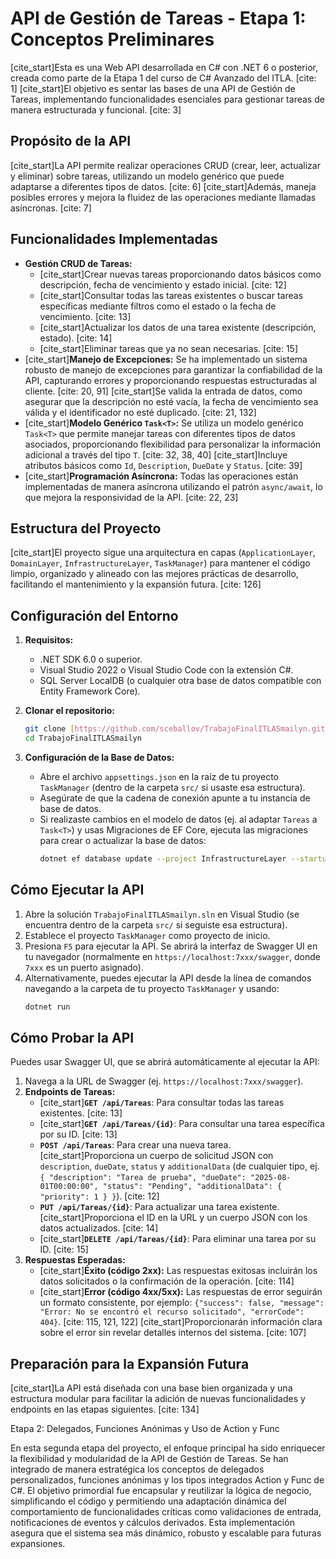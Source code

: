 # API de Gestión de Tareas - Etapa 1: Conceptos Preliminares

[cite_start]Esta es una Web API desarrollada en C# con .NET 6 o posterior, creada como parte de la Etapa 1 del curso de C# Avanzado del ITLA. [cite: 1] [cite_start]El objetivo es sentar las bases de una API de Gestión de Tareas, implementando funcionalidades esenciales para gestionar tareas de manera estructurada y funcional. [cite: 3]

## Propósito de la API
[cite_start]La API permite realizar operaciones CRUD (crear, leer, actualizar y eliminar) sobre tareas, utilizando un modelo genérico que puede adaptarse a diferentes tipos de datos. [cite: 6] [cite_start]Además, maneja posibles errores y mejora la fluidez de las operaciones mediante llamadas asíncronas. [cite: 7]

## Funcionalidades Implementadas
* **Gestión CRUD de Tareas:**
    * [cite_start]Crear nuevas tareas proporcionando datos básicos como descripción, fecha de vencimiento y estado inicial. [cite: 12]
    * [cite_start]Consultar todas las tareas existentes o buscar tareas específicas mediante filtros como el estado o la fecha de vencimiento. [cite: 13]
    * [cite_start]Actualizar los datos de una tarea existente (descripción, estado). [cite: 14]
    * [cite_start]Eliminar tareas que ya no sean necesarias. [cite: 15]
* [cite_start]**Manejo de Excepciones:** Se ha implementado un sistema robusto de manejo de excepciones para garantizar la confiabilidad de la API, capturando errores y proporcionando respuestas estructuradas al cliente. [cite: 20, 91] [cite_start]Se valida la entrada de datos, como asegurar que la descripción no esté vacía, la fecha de vencimiento sea válida y el identificador no esté duplicado. [cite: 21, 132]
* [cite_start]**Modelo Genérico `Task<T>`:** Se utiliza un modelo genérico `Task<T>` que permite manejar tareas con diferentes tipos de datos asociados, proporcionando flexibilidad para personalizar la información adicional a través del tipo `T`. [cite: 32, 38, 40] [cite_start]Incluye atributos básicos como `Id`, `Description`, `DueDate` y `Status`. [cite: 39]
* [cite_start]**Programación Asíncrona:** Todas las operaciones están implementadas de manera asíncrona utilizando el patrón `async/await`, lo que mejora la responsividad de la API. [cite: 22, 23]

## Estructura del Proyecto
[cite_start]El proyecto sigue una arquitectura en capas (`ApplicationLayer`, `DomainLayer`, `InfrastructureLayer`, `TaskManager`) para mantener el código limpio, organizado y alineado con las mejores prácticas de desarrollo, facilitando el mantenimiento y la expansión futura. [cite: 126]

## Configuración del Entorno
1.  **Requisitos:**
    * .NET SDK 6.0 o superior.
    * Visual Studio 2022 o Visual Studio Code con la extensión C#.
    * SQL Server LocalDB (o cualquier otra base de datos compatible con Entity Framework Core).

2.  **Clonar el repositorio:**
    ```bash
    git clone [https://github.com/sceballov/TrabajoFinalITLASmailyn.git](https://github.com/sceballov/TrabajoFinalITLASmailyn.git)
    cd TrabajoFinalITLASmailyn
    ```

3.  **Configuración de la Base de Datos:**
    * Abre el archivo `appsettings.json` en la raíz de tu proyecto `TaskManager` (dentro de la carpeta `src/` si usaste esa estructura).
    * Asegúrate de que la cadena de conexión apunte a tu instancia de base de datos.
    * Si realizaste cambios en el modelo de datos (ej. al adaptar `Tareas` a `Task<T>`) y usas Migraciones de EF Core, ejecuta las migraciones para crear o actualizar la base de datos:
        ```bash
        dotnet ef database update --project InfrastructureLayer --startup-project TaskManager
        ```

## Cómo Ejecutar la API
1.  Abre la solución `TrabajoFinalITLASmailyn.sln` en Visual Studio (se encuentra dentro de la carpeta `src/` si seguiste esa estructura).
2.  Establece el proyecto `TaskManager` como proyecto de inicio.
3.  Presiona `F5` para ejecutar la API. Se abrirá la interfaz de Swagger UI en tu navegador (normalmente en `https://localhost:7xxx/swagger`, donde `7xxx` es un puerto asignado).
4.  Alternativamente, puedes ejecutar la API desde la línea de comandos navegando a la carpeta de tu proyecto `TaskManager` y usando:
    ```bash
    dotnet run
    ```

## Cómo Probar la API
Puedes usar Swagger UI, que se abrirá automáticamente al ejecutar la API:
1.  Navega a la URL de Swagger (ej. `https://localhost:7xxx/swagger`).
2.  **Endpoints de Tareas:**
    * [cite_start]**`GET /api/Tareas`**: Para consultar todas las tareas existentes. [cite: 13]
    * [cite_start]**`GET /api/Tareas/{id}`**: Para consultar una tarea específica por su ID. [cite: 13]
    * **`POST /api/Tareas`**: Para crear una nueva tarea. [cite_start]Proporciona un cuerpo de solicitud JSON con `description`, `dueDate`, `status` y `additionalData` (de cualquier tipo, ej. `{ "description": "Tarea de prueba", "dueDate": "2025-08-01T00:00:00", "status": "Pending", "additionalData": { "priority": 1 } }`). [cite: 12]
    * **`PUT /api/Tareas/{id}`**: Para actualizar una tarea existente. [cite_start]Proporciona el ID en la URL y un cuerpo JSON con los datos actualizados. [cite: 14]
    * [cite_start]**`DELETE /api/Tareas/{id}`**: Para eliminar una tarea por su ID. [cite: 15]
3.  **Respuestas Esperadas:**
    * [cite_start]**Éxito (código 2xx):** Las respuestas exitosas incluirán los datos solicitados o la confirmación de la operación. [cite: 114]
    * [cite_start]**Error (código 4xx/5xx):** Las respuestas de error seguirán un formato consistente, por ejemplo: `{"success": false, "message": "Error: No se encontró el recurso solicitado", "errorCode": 404}`. [cite: 115, 121, 122] [cite_start]Proporcionarán información clara sobre el error sin revelar detalles internos del sistema. [cite: 107]

## Preparación para la Expansión Futura
[cite_start]La API está diseñada con una base bien organizada y una estructura modular para facilitar la adición de nuevas funcionalidades y endpoints en las etapas siguientes. [cite: 134]

Etapa 2: Delegados, Funciones Anónimas y Uso de Action y Func

En esta segunda etapa del proyecto, el enfoque principal ha sido enriquecer la flexibilidad y modularidad de la API de Gestión de Tareas. Se han integrado de manera estratégica los conceptos de delegados personalizados, funciones anónimas y los tipos integrados Action y Func de C#. El objetivo primordial fue encapsular y reutilizar la lógica de negocio, simplificando el código y permitiendo una adaptación dinámica del comportamiento de funcionalidades críticas como validaciones de entrada, notificaciones de eventos y cálculos derivados. Esta implementación asegura que el sistema sea más dinámico, robusto y escalable para futuras expansiones.



